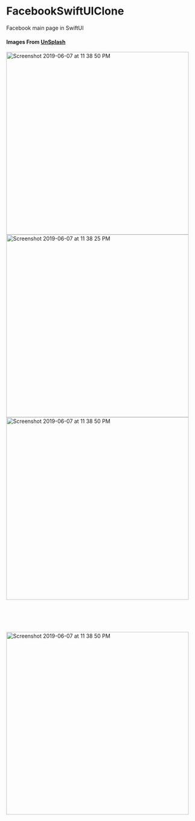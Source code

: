 # FacebookSwiftUIClone
Facebook main page in SwiftUI

#### Images From [UnSplash](http://unsplash.com)

<img width="483" alt="Screenshot 2019-06-07 at 11 38 50 PM" src="https://user-images.githubusercontent.com/31056603/59126400-70a11400-897e-11e9-9741-085ad6207d7a.png">
<img width="483" alt="Screenshot 2019-06-07 at 11 38 25 PM" src="https://user-images.githubusercontent.com/31056603/59126401-726ad780-897e-11e9-8cf2-ac0060a46567.png">
<img width="483" alt="Screenshot 2019-06-07 at 11 38 50 PM" src="https://user-images.githubusercontent.com/31056603/59126403-74cd3180-897e-11e9-8bf7-2396345527f2.png">
<br> <br> <br> <br> <br> <br>
<img width="483" alt="Screenshot 2019-06-07 at 11 38 50 PM" src="https://user-images.githubusercontent.com/31056603/59126405-75fe5e80-897e-11e9-87a9-8c4a816e7f9b.png">


